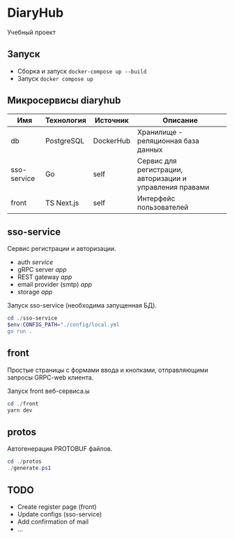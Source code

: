 # DiaryHub
Учебный проект

## Запуск
- Сборка и запуск `docker-compose up --build`
- Запуск `docker compose up`

## Микросервисы diaryhub
|     Имя     | Технология | Источник  | Описание |
| ----------- | ---------- | --------- | -------- |
| db          | PostgreSQL | DockerHub | Хранилище - реляционная база данных
| sso-service | Go         | self      | Сервис для регистрации, авторизации и управления правами
| front       | TS Next.js | self      | Интерфейс пользователей

## sso-service
Сервис регистрации и авторизации.

- auth *service*
- gRPC server *app*
- REST gateway *app*
- email provider (smtp) *app*
- storage *app*

Запуск sso-service (необходима запущенная БД).
```powershell
cd ./sso-service
$env:CONFIG_PATH="./config/local.yml
go run .
```

## front
Простые страницы с формами ввода и кнопками, отправляющими запросы GRPC-web клиента.

Запуск front веб-сервиса.ы
```powershell
cd ./front
yarn dev
```

## protos
Автогенерация PROTOBUF файлов.
```powershell
cd ./protos
./generate.ps1
```

## TODO
- Create register page (front)
- Update configs (sso-service)
- Add confirmation of mail
- ...
